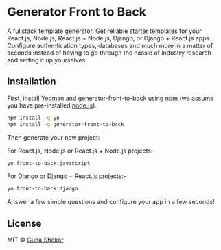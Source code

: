 # Generator Front to Back

A fullstack template generator. Get reliable starter templates for your React.js, Node.js, React.js + Node.js, Django, or Django + React.js apps. Configure authentication types, databases and much more in a matter of seconds instead of having to go through the hassle of industry research and setting it up yourselves.

## Installation

First, install [Yeoman](http://yeoman.io) and generator-front-to-back using [npm](https://www.npmjs.com/package/generator-front-to-back) (we assume you have pre-installed [node.js](https://nodejs.org/)).

```bash
npm install -g yo
npm install -g generator-front-to-back
```

Then generate your new project:

For React.js, Node.js or React.js + Node.js projects:-

```bash
yo front-to-back:javascript
```

For Django or Django + React.js projects:-

```bash
yo front-to-back:django
```

Answer a few simple questions and configure your app in a few seconds!

## License

MIT © [Guna Shekar]()
